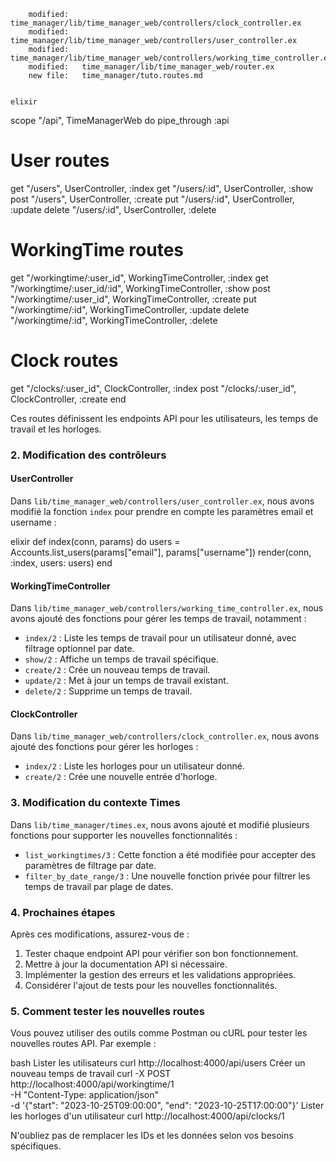         modified:   time_manager/lib/time_manager_web/controllers/clock_controller.ex
        modified:   time_manager/lib/time_manager_web/controllers/user_controller.ex
        modified:   time_manager/lib/time_manager_web/controllers/working_time_controller.ex
        modified:   time_manager/lib/time_manager_web/router.ex
        new file:   time_manager/tuto.routes.md


    elixir

scope "/api", TimeManagerWeb do
pipe_through :api

# User routes

get "/users", UserController, :index
get "/users/:id", UserController, :show
post "/users", UserController, :create
put "/users/:id", UserController, :update
delete "/users/:id", UserController, :delete

# WorkingTime routes

get "/workingtime/:user_id", WorkingTimeController, :index
get "/workingtime/:user_id/:id", WorkingTimeController, :show
post "/workingtime/:user_id", WorkingTimeController, :create
put "/workingtime/:id", WorkingTimeController, :update
delete "/workingtime/:id", WorkingTimeController, :delete

# Clock routes

get "/clocks/:user_id", ClockController, :index
post "/clocks/:user_id", ClockController, :create
end

Ces routes définissent les endpoints API pour les utilisateurs, les temps de travail et les horloges.

### 2. Modification des contrôleurs

#### UserController

Dans `lib/time_manager_web/controllers/user_controller.ex`, nous avons modifié la fonction `index` pour prendre en compte les paramètres email et username :

elixir
def index(conn, params) do
users = Accounts.list_users(params["email"], params["username"])
render(conn, :index, users: users)
end

#### WorkingTimeController

Dans `lib/time_manager_web/controllers/working_time_controller.ex`, nous avons ajouté des fonctions pour gérer les temps de travail, notamment :

- `index/2` : Liste les temps de travail pour un utilisateur donné, avec filtrage optionnel par date.
- `show/2` : Affiche un temps de travail spécifique.
- `create/2` : Crée un nouveau temps de travail.
- `update/2` : Met à jour un temps de travail existant.
- `delete/2` : Supprime un temps de travail.

#### ClockController

Dans `lib/time_manager_web/controllers/clock_controller.ex`, nous avons ajouté des fonctions pour gérer les horloges :

- `index/2` : Liste les horloges pour un utilisateur donné.
- `create/2` : Crée une nouvelle entrée d'horloge.

### 3. Modification du contexte Times

Dans `lib/time_manager/times.ex`, nous avons ajouté et modifié plusieurs fonctions pour supporter les nouvelles fonctionnalités :

- `list_workingtimes/3` : Cette fonction a été modifiée pour accepter des paramètres de filtrage par date.
- `filter_by_date_range/3` : Une nouvelle fonction privée pour filtrer les temps de travail par plage de dates.

### 4. Prochaines étapes

Après ces modifications, assurez-vous de :

1. Tester chaque endpoint API pour vérifier son bon fonctionnement.
2. Mettre à jour la documentation API si nécessaire.
3. Implémenter la gestion des erreurs et les validations appropriées.
4. Considérer l'ajout de tests pour les nouvelles fonctionnalités.

### 5. Comment tester les nouvelles routes

Vous pouvez utiliser des outils comme Postman ou cURL pour tester les nouvelles routes API. Par exemple :

bash
Lister les utilisateurs
curl http://localhost:4000/api/users
Créer un nouveau temps de travail
curl -X POST http://localhost:4000/api/workingtime/1 \
-H "Content-Type: application/json" \
-d '{"start": "2023-10-25T09:00:00", "end": "2023-10-25T17:00:00"}'
Lister les horloges d'un utilisateur
curl http://localhost:4000/api/clocks/1

N'oubliez pas de remplacer les IDs et les données selon vos besoins spécifiques.
